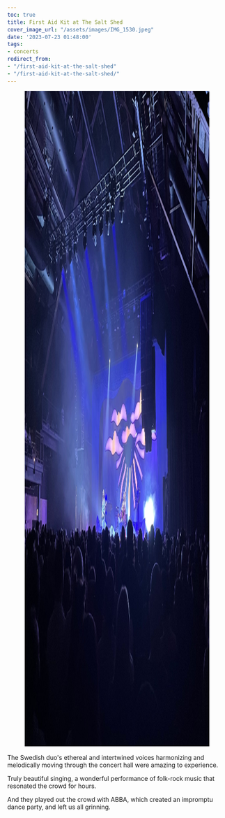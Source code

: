 ```yaml
---
toc: true
title: First Aid Kit at The Salt Shed
cover_image_url: "/assets/images/IMG_1530.jpeg"
date: '2023-07-23 01:48:00'
tags:
- concerts
redirect_from:
- "/first-aid-kit-at-the-salt-shed"
- "/first-aid-kit-at-the-salt-shed/"
---
```


<figure class="kg-card kg-image-card kg-width-wide"><img src="/assets/images/IMG_1530-1.jpeg" class="kg-image" alt=""  width="2000" height="1500"  sizes="(min-width: 1200px) 1200px"></figure>

The Swedish duo's ethereal and intertwined voices harmonizing and melodically moving through the concert hall were amazing to experience.

Truly beautiful singing, a wonderful performance of folk-rock music that resonated the crowd for hours.

And they played out the crowd with ABBA, which created an impromptu dance party, and left us all grinning.

